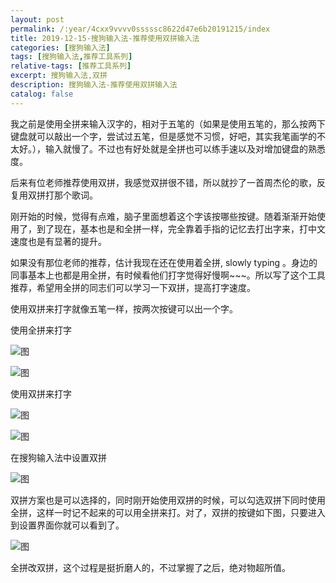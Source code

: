 ```yaml
---
layout: post
permalink: /:year/4cxx9vvvv0sssssc8622d47e6b20191215/index
title: 2019-12-15-搜狗输入法-推荐使用双拼输入法
categories: [搜狗输入法]
tags: [搜狗输入法,推荐工具系列]
relative-tags: [推荐工具系列]
excerpt: 搜狗输入法,双拼
description: 搜狗输入法-推荐使用双拼输入法
catalog: false
---
```


我之前是使用全拼来输入汉字的，相对于五笔的（如果是使用五笔的，那么按两下键盘就可以敲出一个字，尝试过五笔，但是感觉不习惯，好吧，其实我笔画学的不太好。），输入就慢了。不过也有好处就是全拼也可以练手速以及对增加键盘的熟悉度。

后来有位老师推荐使用双拼，我感觉双拼很不错，所以就抄了一首周杰伦的歌，反复用双拼打那个歌词。

刚开始的时候，觉得有点难，脑子里面想着这个字该按哪些按键。随着渐渐开始使用了，到了现在，基本也是和全拼一样，完全靠着手指的记忆去打出字来，打中文速度也是有显著的提升。


如果没有那位老师的推荐，估计我现在还在使用着全拼, slowly typing 。身边的同事基本上也都是用全拼，有时候看他们打字觉得好慢啊~~~。所以写了这个工具推荐，希望用全拼的同志们可以学习一下双拼，提高打字速度。


使用双拼来打字就像五笔一样，按两次按键可以出一个字。

使用全拼来打字

![图](https://gitee.com/linxingyang/at-2020-10-02-image/raw/master/image/S-搜狗输入法/image/2019-12-15/01.png)

![图](https://gitee.com/linxingyang/at-2020-10-02-image/raw/master/image/S-搜狗输入法/image/2019-12-15/03.png)

使用双拼来打字

![图](https://gitee.com/linxingyang/at-2020-10-02-image/raw/master/image/S-搜狗输入法/image/2019-12-15/02.png)

![图](https://gitee.com/linxingyang/at-2020-10-02-image/raw/master/image/S-搜狗输入法/image/2019-12-15/04.png)

在搜狗输入法中设置双拼

![图](https://gitee.com/linxingyang/at-2020-10-02-image/raw/master/image/S-搜狗输入法/image/2019-12-15/06.png)



双拼方案也是可以选择的，同时刚开始使用双拼的时候，可以勾选双拼下同时使用全拼，这样一时记不起来的可以用全拼来打。对了，双拼的按键如下图，只要进入到设置界面你就可以看到了。

![图](https://gitee.com/linxingyang/at-2020-10-02-image/raw/master/image/S-搜狗输入法/image/2019-12-15/05.png)


全拼改双拼，这个过程是挺折磨人的，不过掌握了之后，绝对物超所值。




